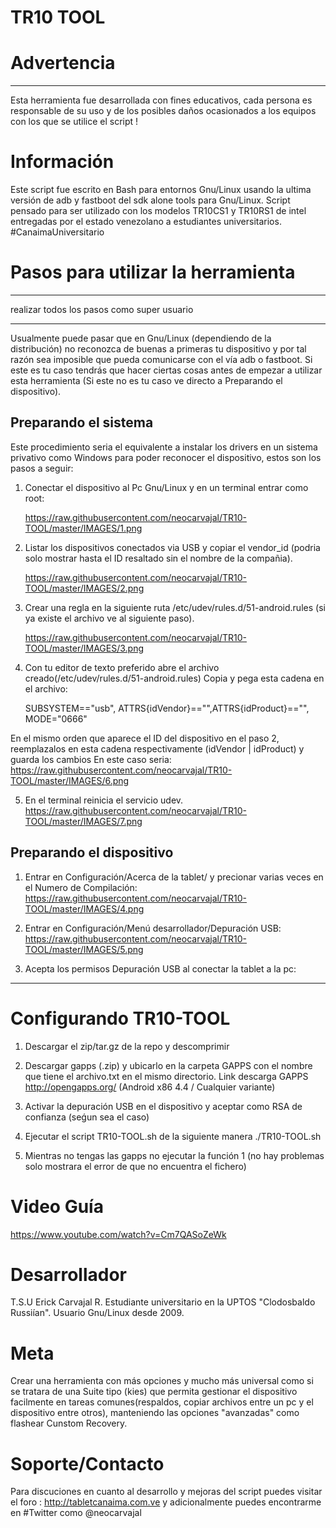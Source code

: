 # TR10 TOOL 

# Advertencia
_____________
Esta herramienta fue desarrollada con fines educativos, cada persona es responsable de su uso y de los posibles daños ocasionados a los equipos con los que se utilice el script !

# Información
Este script fue escrito en Bash para entornos Gnu/Linux usando la ultima versión de adb y fastboot del sdk alone tools para Gnu/Linux. Script pensado para ser utilizado con los modelos TR10CS1 y TR10RS1 de intel entregadas por el estado venezolano a estudiantes universitarios. #CanaimaUniversitario

# Pasos para utilizar la herramienta
- - - - - - - - - - - - - - - - - - - - - - - - -
realizar todos los pasos como super usuario
- - - - - - - - - - - - - - - - - - - - - - - - -
Usualmente puede pasar que en Gnu/Linux (dependiendo de la distribución) no reconozca de buenas a primeras tu dispositivo y por tal razón sea imposible que pueda comunicarse con el vía adb o fastboot. Si este es tu caso tendrás que hacer ciertas cosas antes de empezar a utilizar esta herramienta (Si este no es tu caso ve directo a Preparando el dispositivo).

## Preparando el sistema
Este procedimiento seria el equivalente a instalar los drivers en un sistema privativo como Windows para poder reconocer el dispositivo, estos son los pasos a seguir:

1.  Conectar el dispositivo al Pc Gnu/Linux y en un terminal entrar como root:
	
	https://raw.githubusercontent.com/neocarvajal/TR10-TOOL/master/IMAGES/1.png

2.  Listar los dispositivos conectados via USB y copiar el vendor_id 
	(podria solo mostrar hasta el ID resaltado sin el nombre de la compañia).

	https://raw.githubusercontent.com/neocarvajal/TR10-TOOL/master/IMAGES/2.png

3.  Crear una regla en la siguiente ruta /etc/udev/rules.d/51-android.rules (si ya existe el archivo ve al siguiente paso).

	https://raw.githubusercontent.com/neocarvajal/TR10-TOOL/master/IMAGES/3.png

4.  Con tu editor de texto preferido abre el archivo creado(/etc/udev/rules.d/51-android.rules)
Copia y pega esta cadena en el archivo:

    SUBSYSTEM=="usb", ATTRS{idVendor}=="",ATTRS{idProduct}=="", MODE="0666"

En el mismo orden que aparece el ID del dispositivo en el paso 2, 
reemplazalos en esta cadena respectivamente (idVendor | idProduct) y guarda los cambios
En este caso seria:
https://raw.githubusercontent.com/neocarvajal/TR10-TOOL/master/IMAGES/6.png

5.  En el terminal reinicia el servicio udev. 
	https://raw.githubusercontent.com/neocarvajal/TR10-TOOL/master/IMAGES/7.png

## Preparando el dispositivo
1.  Entrar en Configuración/Acerca de la tablet/ y precionar varias veces en el Numero de Compilación:
	https://raw.githubusercontent.com/neocarvajal/TR10-TOOL/master/IMAGES/4.png

2.  Entrar en Configuración/Menú desarrollador/Depuración USB:
	https://raw.githubusercontent.com/neocarvajal/TR10-TOOL/master/IMAGES/5.png

3.  Acepta los permisos Depuración USB al conectar la tablet a la pc:
-----------------------------------------------------------------------------------------------

# Configurando TR10-TOOL
1.  Descargar el zip/tar.gz de la repo y descomprimir

2.  Descargar gapps (.zip) y ubicarlo en la carpeta GAPPS con el nombre que tiene el archivo.txt
 en el mismo directorio. Link descarga GAPPS http://opengapps.org/ (Android x86 4.4 / Cualquier variante)

3.  Activar la depuración USB en el dispositivo y aceptar como RSA de confianza (seǵun sea el caso)

4.  Ejecutar el script TR10-TOOL.sh de la siguiente manera  ./TR10-TOOL.sh

5.  Mientras no tengas las gapps no ejecutar la función 1 (no hay problemas solo mostrara 
	el error de que no encuentra el fichero)

# Video Guía
https://www.youtube.com/watch?v=Cm7QASoZeWk

# Desarrollador
T.S.U Erick Carvajal R. Estudiante universitario en la UPTOS "Clodosbaldo Russiían". Usuario Gnu/Linux desde 2009.

# Meta
Crear una herramienta con más opciones y mucho más universal como si se tratara de una Suite tipo (kies) que permita gestionar el dispositivo facilmente en tareas comunes(respaldos, copiar archivos entre un pc y el dispositivo entre otros), manteniendo las opciones "avanzadas" como flashear Cunstom Recovery.

# Soporte/Contacto
Para discuciones en cuanto al desarrollo y mejoras del script puedes visitar el foro : http://tabletcanaima.com.ve y adicionalmente puedes encontrarme en #Twitter como @neocarvajal

